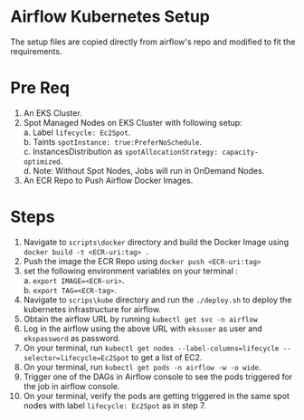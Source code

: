 # Airflow Kubernetes Setup

The setup files are copied directly from airflow's repo and modified to fit the requirements.


# Pre Req

1. An EKS Cluster.
2. Spot Managed Nodes on EKS Cluster with following setup: \
    a. Label ```lifecycle: Ec2Spot```. \
    b. Taints ```spotInstance: true:PreferNoSchedule```. \
    c. InstancesDistribution as ```spotAllocationStrategy: capacity-optimized```. \
    d. Note: Without Spot Nodes, Jobs will run in OnDemand Nodes. 
3. An ECR Repo to Push Airflow Docker Images.
# Steps 

1. Navigate to ```scripts\docker``` directory and build the Docker Image using ```docker build -t <ECR-uri:tag> .``` 
2. Push the image the ECR Repo using ```docker push <ECR-uri:tag>```
3. set the following environment variables on your terminal : \
    a. ```export IMAGE=<ECR-uri>```. \
    b. ```export TAG=<ECR-tag>```. 
4. Navigate to ```scrips\kube``` directory and run the ```./deploy.sh``` to deploy the kubernetes infrastructure for airflow.
5. Obtain the airflow URL by running ```kubectl get svc -n airflow```
6. Log in the airflow using the above URL with ```eksuser``` as user and ```ekspassword``` as password.
7. On your terminal, run ```kubectl get nodes --label-columns=lifecycle --selector=lifecycle=Ec2Spot``` to get a list of EC2.
8. On your terminal, run ```kubectl get pods -n airflow -w -o wide```.
9. Trigger one of the DAGs in Airflow console to see the pods triggered for the job in airflow console. 
10. On your terminal, verify the pods are getting triggered in the same spot nodes with label ```lifecycle: Ec2Spot``` as in step 7.